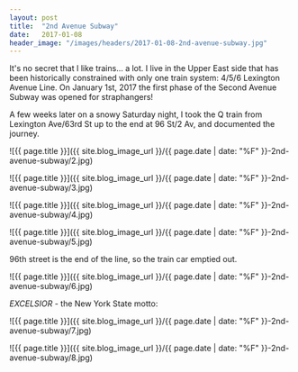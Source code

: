 ```yaml
---
layout: post
title:  "2nd Avenue Subway"
date:   2017-01-08
header_image: "/images/headers/2017-01-08-2nd-avenue-subway.jpg"
---
```


It's no secret that I like trains... a lot. I live in the Upper East side that
has been historically constrained with only one train system: 4/5/6 Lexington
Avenue Line. On January 1st, 2017 the first phase of the Second Avenue Subway
was opened for straphangers!

A few weeks later on a snowy Saturday night, I took the Q train from Lexington
Ave/63rd St up to the end at 96 St/2 Av, and documented the journey.

![{{ page.title }}]({{ site.blog_image_url }}/{{ page.date | date: "%F" }}-2nd-avenue-subway/2.jpg)

![{{ page.title }}]({{ site.blog_image_url }}/{{ page.date | date: "%F" }}-2nd-avenue-subway/3.jpg)

![{{ page.title }}]({{ site.blog_image_url }}/{{ page.date | date: "%F" }}-2nd-avenue-subway/4.jpg)

![{{ page.title }}]({{ site.blog_image_url }}/{{ page.date | date: "%F" }}-2nd-avenue-subway/5.jpg)

96th street is the end of the line, so the train car emptied out.

![{{ page.title }}]({{ site.blog_image_url }}/{{ page.date | date: "%F" }}-2nd-avenue-subway/6.jpg)

_EXCELSIOR_ - the New York State motto:

![{{ page.title }}]({{ site.blog_image_url }}/{{ page.date | date: "%F" }}-2nd-avenue-subway/7.jpg)

![{{ page.title }}]({{ site.blog_image_url }}/{{ page.date | date: "%F" }}-2nd-avenue-subway/8.jpg)
